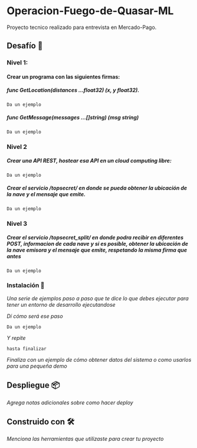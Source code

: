 # Operacion-Fuego-de-Quasar-ML

Proyecto tecnico realizado para entrevista en Mercado-Pago.

## Desafío 🚀

### Nivel 1:
#### Crear un programa con las siguientes firmas:

##### func GetLocation(distances ...float32) (x, y float32).
```
Da un ejemplo
```
##### func GetMessage(messages ...[]string) (msg string)
```
Da un ejemplo
```

### Nivel 2
##### Crear una API REST, hostear esa API en un cloud computing libre:
```
Da un ejemplo
```
##### Crear el servicio /topsecret/ en donde se pueda obtener la ubicación de la nave y el mensaje que emite.
```
Da un ejemplo
```
### Nivel 3
##### Crear el servicio /topsecret_split/ en donde podra recibir en diferentes POST, informacion de cada nave y si es posible, obtener la ubicación de la nave emisora y el mensaje que emite, respetando la misma firma que antes
```
Da un ejemplo
```
### Instalación 🔧

_Una serie de ejemplos paso a paso que te dice lo que debes ejecutar para tener un entorno de desarrollo ejecutandose_

_Dí cómo será ese paso_

```
Da un ejemplo
```

_Y repite_

```
hasta finalizar
```

_Finaliza con un ejemplo de cómo obtener datos del sistema o como usarlos para una pequeña demo_



## Despliegue 📦

_Agrega notas adicionales sobre como hacer deploy_

## Construido con 🛠️

_Menciona las herramientas que utilizaste para crear tu proyecto_





